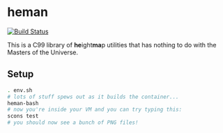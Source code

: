 
# heman

[![Build Status](https://travis-ci.org/prideout/heman.svg?branch=master)](https://travis-ci.org/prideout/heman)

This is a C99 library of **he**ight**ma**p utilities that has nothing to do with the Masters of the Universe.

## Setup

```bash
. env.sh
# lots of stuff spews out as it builds the container...
heman-bash
# now you're inside your VM and you can try typing this:
scons test
# you should now see a bunch of PNG files!
```
